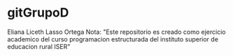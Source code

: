 # gitGrupoD
Eliana Liceth Lasso Ortega 
Nota: "Este repositorio es creado como ejercicio academico del curso programacion estructurada del instituto superior de educacion rural ISER"
